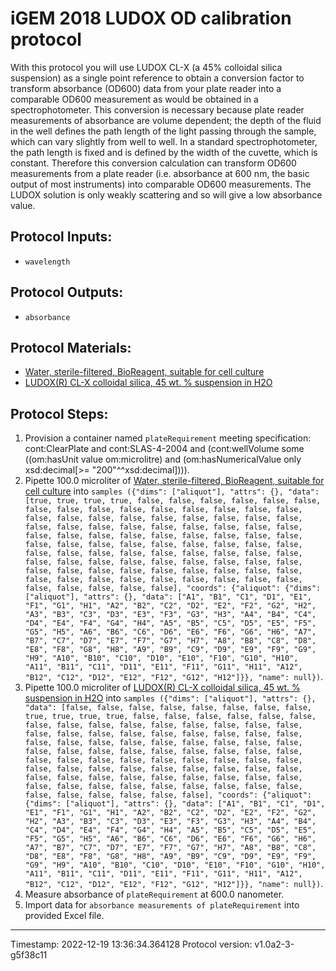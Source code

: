# iGEM 2018 LUDOX OD calibration protocol


With this protocol you will use LUDOX CL-X (a 45% colloidal silica suspension) as a single point reference to
obtain a conversion factor to transform absorbance (OD600) data from your plate reader into a comparable
OD600 measurement as would be obtained in a spectrophotometer. This conversion is necessary because plate
reader measurements of absorbance are volume dependent; the depth of the fluid in the well defines the path
length of the light passing through the sample, which can vary slightly from well to well. In a standard
spectrophotometer, the path length is fixed and is defined by the width of the cuvette, which is constant.
Therefore this conversion calculation can transform OD600 measurements from a plate reader (i.e. absorbance
at 600 nm, the basic output of most instruments) into comparable OD600 measurements. The LUDOX solution
is only weakly scattering and so will give a low absorbance value.
        


## Protocol Inputs:
* `wavelength`


## Protocol Outputs:
* `absorbance`


## Protocol Materials:
* [Water, sterile-filtered, BioReagent, suitable for cell culture](https://identifiers.org/pubchem.substance:24901740)
* [LUDOX(R) CL-X colloidal silica, 45 wt. % suspension in H2O](https://identifiers.org/pubchem.substance:24866361)


## Protocol Steps:
1. Provision a container named `plateRequirement` meeting specification: cont:ClearPlate and
 cont:SLAS-4-2004 and
 (cont:wellVolume some
    ((om:hasUnit value om:microlitre) and
     (om:hasNumericalValue only xsd:decimal[>= "200"^^xsd:decimal]))).
2. Pipette 100.0 microliter of [Water, sterile-filtered, BioReagent, suitable for cell culture](https://identifiers.org/pubchem.substance:24901740) into `samples ({"dims": ["aliquot"], "attrs": {}, "data": [true, true, true, true, false, false, false, false, false, false, false, false, false, false, false, false, false, false, false, false, false, false, false, false, false, false, false, false, false, false, false, false, false, false, false, false, false, false, false, false, false, false, false, false, false, false, false, false, false, false, false, false, false, false, false, false, false, false, false, false, false, false, false, false, false, false, false, false, false, false, false, false, false, false, false, false, false, false, false, false, false, false, false, false, false, false, false, false, false, false, false, false, false, false, false, false], "coords": {"aliquot": {"dims": ["aliquot"], "attrs": {}, "data": ["A1", "B1", "C1", "D1", "E1", "F1", "G1", "H1", "A2", "B2", "C2", "D2", "E2", "F2", "G2", "H2", "A3", "B3", "C3", "D3", "E3", "F3", "G3", "H3", "A4", "B4", "C4", "D4", "E4", "F4", "G4", "H4", "A5", "B5", "C5", "D5", "E5", "F5", "G5", "H5", "A6", "B6", "C6", "D6", "E6", "F6", "G6", "H6", "A7", "B7", "C7", "D7", "E7", "F7", "G7", "H7", "A8", "B8", "C8", "D8", "E8", "F8", "G8", "H8", "A9", "B9", "C9", "D9", "E9", "F9", "G9", "H9", "A10", "B10", "C10", "D10", "E10", "F10", "G10", "H10", "A11", "B11", "C11", "D11", "E11", "F11", "G11", "H11", "A12", "B12", "C12", "D12", "E12", "F12", "G12", "H12"]}}, "name": null})`.
3. Pipette 100.0 microliter of [LUDOX(R) CL-X colloidal silica, 45 wt. % suspension in H2O](https://identifiers.org/pubchem.substance:24866361) into `samples ({"dims": ["aliquot"], "attrs": {}, "data": [false, false, false, false, false, false, false, false, true, true, true, true, false, false, false, false, false, false, false, false, false, false, false, false, false, false, false, false, false, false, false, false, false, false, false, false, false, false, false, false, false, false, false, false, false, false, false, false, false, false, false, false, false, false, false, false, false, false, false, false, false, false, false, false, false, false, false, false, false, false, false, false, false, false, false, false, false, false, false, false, false, false, false, false, false, false, false, false, false, false, false, false, false, false, false, false], "coords": {"aliquot": {"dims": ["aliquot"], "attrs": {}, "data": ["A1", "B1", "C1", "D1", "E1", "F1", "G1", "H1", "A2", "B2", "C2", "D2", "E2", "F2", "G2", "H2", "A3", "B3", "C3", "D3", "E3", "F3", "G3", "H3", "A4", "B4", "C4", "D4", "E4", "F4", "G4", "H4", "A5", "B5", "C5", "D5", "E5", "F5", "G5", "H5", "A6", "B6", "C6", "D6", "E6", "F6", "G6", "H6", "A7", "B7", "C7", "D7", "E7", "F7", "G7", "H7", "A8", "B8", "C8", "D8", "E8", "F8", "G8", "H8", "A9", "B9", "C9", "D9", "E9", "F9", "G9", "H9", "A10", "B10", "C10", "D10", "E10", "F10", "G10", "H10", "A11", "B11", "C11", "D11", "E11", "F11", "G11", "H11", "A12", "B12", "C12", "D12", "E12", "F12", "G12", "H12"]}}, "name": null})`.
4. Measure absorbance of `plateRequirement` at 600.0 nanometer.
5. Import data for `absorbance measurements of plateRequirement` into provided Excel file.
---
Timestamp: 2022-12-19 13:36:34.364128
Protocol version: v1.0a2-3-g5f38c11
